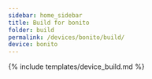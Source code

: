 ```yaml
---
sidebar: home_sidebar
title: Build for bonito
folder: build
permalink: /devices/bonito/build/
device: bonito
---
```

{% include templates/device_build.md %}
